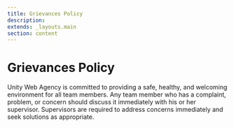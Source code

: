 ```yaml
---
title: Grievances Policy
description:
extends: _layouts.main
section: content
---
```


# Grievances Policy

Unity Web Agency is committed to providing a safe, healthy, and welcoming environment for all team members. Any team member who has a complaint, problem, or concern should discuss it immediately with his or her supervisor. Supervisors are required to address concerns immediately and seek solutions as appropriate.
